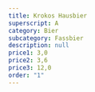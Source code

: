 ```yaml
---
title: Krokos Hausbier
superscript: A
category: Bier
subcategory: Fassbier
description: null
price1: 3,0
price2: 3,6
price3: 12,0
order: "1"
---
```

